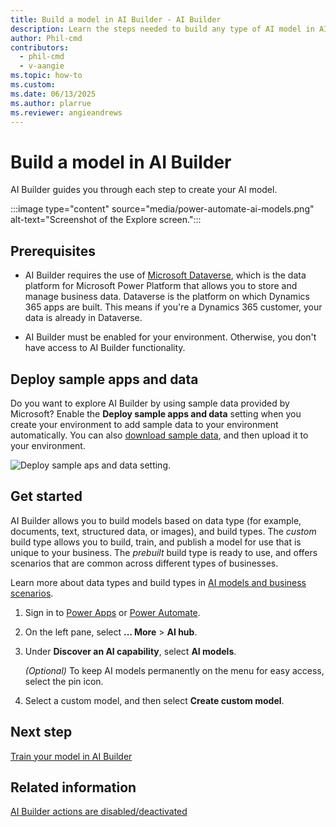 ```yaml
---
title: Build a model in AI Builder - AI Builder
description: Learn the steps needed to build any type of AI model in AI Builder. This topic gets you started. 
author: Phil-cmd
contributors:
  - phil-cmd
  - v-aangie
ms.topic: how-to
ms.custom: 
ms.date: 06/13/2025
ms.author: plarrue
ms.reviewer: angieandrews
---
```


# Build a model in AI Builder

AI Builder guides you through each step to create your AI model.

:::image type="content" source="media/power-automate-ai-models.png" alt-text="Screenshot of the Explore screen.":::

## Prerequisites

- AI Builder requires the use of [Microsoft Dataverse](/powerapps/maker/common-data-service/data-platform-intro), which is the data platform for Microsoft Power Platform that allows you to store and manage business data. Dataverse is the platform on which Dynamics 365 apps are built. This means if you're a Dynamics 365 customer, your data is already in Dataverse.

- AI Builder must be enabled for your environment. Otherwise, you don't have access to AI Builder functionality.

## Deploy sample apps and data

Do you want to explore AI Builder by using sample data provided by Microsoft? Enable the **Deploy sample apps and data** setting when you create your environment to add sample data to your environment automatically. You can also [download sample data](samples.md), and then upload it to your environment.

![Deploy sample aps and data setting.](media/deploy-samples-setting.png "Deploy sample apps and data setting")

## Get started

AI Builder allows you to build models based on data type (for example, documents, text, structured data, or images), and build types. The *custom* build type allows you to build, train, and publish a model for use that is unique to your business. The *prebuilt* build type is ready to use, and offers scenarios that are common across different types of businesses.

Learn more about data types and build types in [AI models and business scenarios](model-types.md).

1. Sign in to [Power Apps](https://make.powerapps.com) or [Power Automate](https://make.powerautomate.com).
1. On the left pane, select **... More** > **AI hub**.
1. Under **Discover an AI capability**, select **AI models**.

    *(Optional)* To keep AI models permanently on the menu for easy access, select the pin icon.

1. Select a custom model, and then select **Create custom model**.

## Next step

[Train your model in AI Builder](train-model.md)

## Related information

[AI Builder actions are disabled/deactivated](/troubleshoot/power-platform/ai-builder/aibuilder-actions-are-disabled-deactivated)
